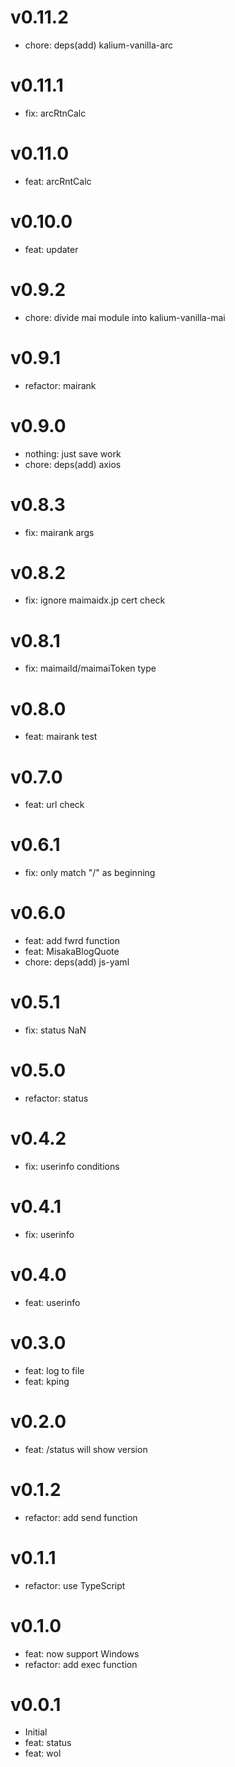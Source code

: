 # v0.11.2
- chore: deps(add) kalium-vanilla-arc

# v0.11.1
- fix: arcRtnCalc

# v0.11.0
- feat: arcRntCalc

# v0.10.0
- feat: updater

# v0.9.2
- chore: divide mai module into kalium-vanilla-mai

# v0.9.1
- refactor: mairank

# v0.9.0
- nothing: just save work
- chore: deps(add) axios

# v0.8.3
- fix: mairank args

# v0.8.2
- fix: ignore maimaidx.jp cert check

# v0.8.1
- fix: maimaiId/maimaiToken type

# v0.8.0
- feat: mairank test

# v0.7.0
- feat: url check

# v0.6.1
- fix: only match "/" as beginning

# v0.6.0
- feat: add fwrd function
- feat: MisakaBlogQuote
- chore: deps(add) js-yaml

# v0.5.1
- fix: status NaN

# v0.5.0
- refactor: status

# v0.4.2
- fix: userinfo conditions

# v0.4.1
- fix: userinfo

# v0.4.0
- feat: userinfo

# v0.3.0
- feat: log to file
- feat: kping

# v0.2.0
- feat: /status will show version

# v0.1.2
- refactor: add send function

# v0.1.1
- refactor: use TypeScript

# v0.1.0
- feat: now support Windows
- refactor: add exec function

# v0.0.1
- Initial
- feat: status
- feat: wol
